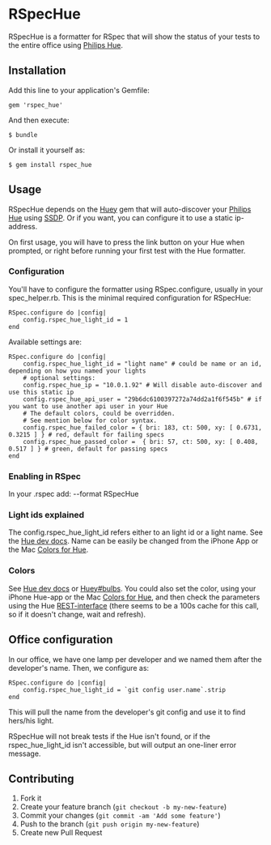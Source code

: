 # RSpecHue

RSpecHue is a formatter for RSpec that will show the status of your tests to the entire office using [Philips Hue][].

## Installation

Add this line to your application's Gemfile:

    gem 'rspec_hue'

And then execute:

    $ bundle

Or install it yourself as:

    $ gem install rspec_hue

## Usage

RSpecHue depends on the [Huey](https://github.com/Veraticus/huey) gem that will auto-discover your [Philips Hue][] using [SSDP](http://en.wikipedia.org/wiki/Simple_Service_Discovery_Protocol). 
Or if you want, you can configure it to use a static ip-address.

On first usage, you will have to press the link button on your Hue when prompted, or right before running your first test with the Hue formatter.

### Configuration
You'll have to configure the formatter using RSpec.configure, usually in your spec_helper.rb.
This is the minimal required configuration for RSpecHue:

    RSpec.configure do |config|
        config.rspec_hue_light_id = 1 
    end

Available settings are:

    RSpec.configure do |config|
        config.rspec_hue_light_id = "light name" # could be name or an id, depending on how you named your lights
        # optional settings: 
        config.rspec_hue_ip = "10.0.1.92" # Will disable auto-discover and use this static ip
        config.rspec_hue_api_user = "29b6dc6100397272a74dd2a1f6f545b" # if you want to use another api user in your Hue 
        # The default colors, could be overridden. 
        # See mention below for color syntax.
        config.rspec_hue_failed_color = { bri: 183, ct: 500, xy: [ 0.6731, 0.3215 ] } # red, default for failing specs
        config.rspec_hue_passed_color =  { bri: 57, ct: 500, xy: [ 0.408, 0.517 ] } # green, default for passing specs
    end

### Enabling in RSpec
In your .rspec add:
    --format RSpecHue

### Light ids explained
The config.rspec\_hue\_light_id refers either to an light id or a light name. See the [Hue dev docs](http://developers.meethue.com/1_lightsapi.html#11_get_all_lights).
Name can be easily be changed from the iPhone App or the Mac [Colors for Hue](https://itunes.apple.com/se/app/colors-for-hue/id581915465?mt=12).


### Colors
See [Hue dev docs](http://developers.meethue.com/1_lightsapi.html#16_set_light_state) or [Huey#bulbs](https://github.com/Veraticus/huey#bulbs).
You could also set the color, using your iPhone Hue-app or the Mac [Colors for Hue](https://itunes.apple.com/se/app/colors-for-hue/id581915465?mt=12), and then check the parameters using the Hue [REST-interface](http://developers.meethue.com/1_lightsapi.html#14_get_light_attributes_and_state) (there seems to be a 100s cache for this call, so if it doesn't change, wait and refresh).

## Office configuration
In our office, we have one lamp per developer and we named them after the developer's name. Then, we configure as:

    RSpec.configure do |config|
        config.rspec_hue_light_id = `git config user.name`.strip
    end

This will pull the name from the developer's git config and use it to find hers/his light.

RSpecHue will not break tests if the Hue isn't found, or if the rspec\_hue\_light\_id isn't accessible, but will output an one-liner error message.

## Contributing

1. Fork it
2. Create your feature branch (`git checkout -b my-new-feature`)
3. Commit your changes (`git commit -am 'Add some feature'`)
4. Push to the branch (`git push origin my-new-feature`)
5. Create new Pull Request

[Philips Hue]: http://www.meethue.com/
